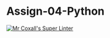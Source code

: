 # Assign-04-Python
[![Mr Coxall's Super Linter](https://github.com/ICS3U-Programming-NathanA/Assign-02-Python/workflows/Mr%20Coxall's%20Super%20Linter/badge.svg)](https://github.com/ICS3U-Programming-NathanA/Assign-02-Python/actions/)

